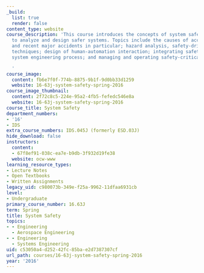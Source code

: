 ```yaml
---
_build:
  list: true
  render: false
content_type: website
course_description: 'This course introduces the concepts of system safety and how
  to analyze and design safer systems. Topics include the causes of accidents in general,
  and recent major accidents in particular; hazard analysis, safety-driven design
  techniques; design of human-automation interaction; integrating safety into the
  system engineering process; and managing and operating safety-critical systems.

  '
course_image:
  content: fb6e7f0f-774b-8875-9b1f-9d0bb33d1259
  website: 16-63j-system-safety-spring-2016
course_image_thumbnail:
  content: 2f72c8c5-224e-95a2-4fb5-fefedc546e8a
  website: 16-63j-system-safety-spring-2016
course_title: System Safety
department_numbers:
- '16'
- IDS
extra_course_numbers: IDS.045J (formerly ESD.03J)
hide_download: false
instructors:
  content:
  - 67f8ef91-038c-ea7e-b9db-3f932d19fe38
  website: ocw-www
learning_resource_types:
- Lecture Notes
- Open Textbooks
- Written Assignments
legacy_uid: c980073b-349e-f25a-9962-11dfaa6931cb
level:
- Undergraduate
primary_course_number: 16.63J
term: Spring
title: System Safety
topics:
- - Engineering
  - Aerospace Engineering
- - Engineering
  - Systems Engineering
uid: c53050a4-d252-42fc-85ba-e2d7387307cf
url_path: courses/16-63j-system-safety-spring-2016
year: '2016'
---
```

